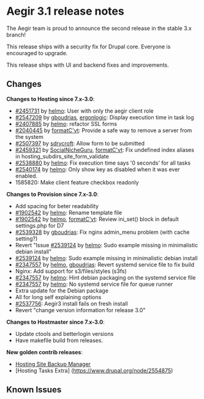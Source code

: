 Aegir 3.1 release notes
=======================

The Aegir team is proud to announce the second release in the stable 3.x branch!

This release ships with a security fix for Drupal core. Everyone is encouraged to upgrade.

This release ships with UI and backend fixes and improvements.

Changes
-------

**Changes to Hosting since 7.x-3.0**:

*   [#2451731](https://drupal.org/node/2451731) by [helmo](/u/helmo): User with only the aegir client role
*   [#2547209](https://drupal.org/node/2547209) by [gboudrias](/u/gboudrias), [ergonlogic](/u/ergonlogic): Display execution time in task log
*   [#2407885](https://drupal.org/node/2407885) by [helmo](/u/helmo): refactor SSL forms
*   [#2040445](https://drupal.org/node/2040445) by [formatC'vt](/u/formatc'vt): Provide a safe way to remove a server from the system
*   [#2507397](https://drupal.org/node/2507397) by [sdrycroft](/u/sdrycroft): Allow form to be submitted
*   [#2459321](https://drupal.org/node/2459321) by [SocialNicheGuru](/u/socialnicheguru), [formatC'vt](/u/formatc'vt): Fix undefined index aliases in hosting_subdirs_site_form_validate
*   [#2538880](https://drupal.org/node/2538880) by [helmo](/u/helmo): Fix execution time says '0 seconds' for all tasks
*   [#2540174](https://drupal.org/node/2540174) by [helmo](/u/helmo): Only show key as disabled when it was ever enabled.
*   1585820: Make client feature checkbox readonly

**Changes to Provision since 7.x-3.0**:

*   Add spacing for beter readability
*   [#1902542](https://drupal.org/node/1902542) by [helmo](/u/helmo): Rename template file
*   [#1902542](https://drupal.org/node/1902542) by [helmo](/u/helmo), [formatC'vt](/u/formatc'vt): Review ini_set() block in default settings.php for D7
*   [#2539328](https://drupal.org/node/2539328) by [gboudrias](/u/gboudrias): Fix nginx admin_menu problem (with cache setting?)
*   Revert "Issue [#2539124](https://drupal.org/node/2539124) by [helmo](/u/helmo): Sudo example missing in minimalistic debian install"
*   [#2539124](https://drupal.org/node/2539124) by [helmo](/u/helmo): Sudo example missing in minimalistic debian install
*   [#2347557](https://drupal.org/node/2347557) by [helmo](/u/helmo), [gboudrias](/u/gboudrias): Revert systemd service file to fix build
*   Nginx: Add support for s3/files/styles (s3fs)
*   [#2347557](https://drupal.org/node/2347557) by [helmo](/u/helmo): Hint debian packaging on the systemd service file
*   [#2347557](https://drupal.org/node/2347557) by [helmo](/u/helmo): No systemd service file for queue runner
*   Extra update for the Debian package
*   All for long self explaining options
*   [#2537756](https://drupal.org/node/2537756): Aegir3 install fails on fresh install
*   Revert "change version information for release 3.0"

**Changes to Hostmaster since 7.x-3.0**:

*   Update ctools and betterlogin versions
*   Have makefile build from releases.

**New golden contrib releases**:

* [Hosting Site Backup Manager](https://www.drupal.org/node/2554859)
* [Hosting Tasks Extra] (https://www.drupal.org/node/2554875)

Known Issues
------------

